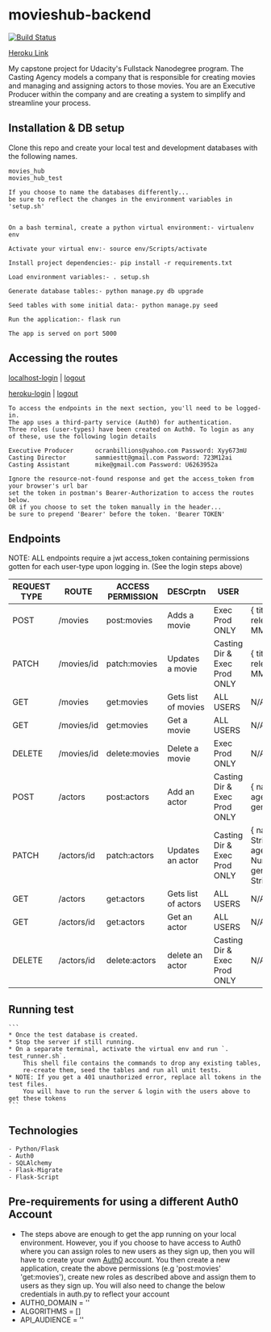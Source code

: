# movieshub-backend
[![Build Status](https://travis-ci.org/ocranbillions/movieshub-backend.svg?branch=develop)](https://travis-ci.org/ocranbillions/movieshub-backend)


[Heroku Link](https://movieshub-api.herokuapp.com/)

My capstone project for Udacity's Fullstack Nanodegree program.
The Casting Agency models a company that is responsible for creating movies and managing and assigning actors to those movies. 
You are an Executive Producer within the company and are creating a system to simplify and streamline your process.

## Installation & DB setup

Clone this repo and create your local test and development databases with the following names.

    movies_hub      
    movies_hub_test

    If you choose to name the databases differently...
    be sure to reflect the changes in the environment variables in 'setup.sh'


    On a bash terminal, create a python virtual environment:- virtualenv env

    Activate your virtual env:- source env/Scripts/activate

    Install project dependencies:- pip install -r requirements.txt

    Load environment variables:- . setup.sh

    Generate database tables:- python manage.py db upgrade
    
    Seed tables with some initial data:- python manage.py seed

    Run the application:- flask run

    The app is served on port 5000


## Accessing the routes
[localhost-login](https://ocran.auth0.com/authorize?audience=movies&response_type=token&client_id=cliVni40Jsk2gPmMkw43vXhY8c65Uyql&redirect_uri=http://localhost:5000/login-results) |
[logout](https://ocran.auth0.com/v2/logout?client_id=cliVni40Jsk2gPmMkw43vXhY8c65Uyql&returnTo=http://localhost:5000/logout)

[heroku-login](https://ocran.auth0.com/authorize?audience=movies&response_type=token&client_id=cliVni40Jsk2gPmMkw43vXhY8c65Uyql&redirect_uri=http://localhost:5000/login-results) |
[logout](https://ocran.auth0.com/v2/logout?client_id=cliVni40Jsk2gPmMkw43vXhY8c65Uyql&returnTo=http://localhost:5000/logout)

    To access the endpoints in the next section, you'll need to be logged-in.
    The app uses a third-party service (Auth0) for authentication.
    Three roles (user-types) have been created on Auth0. To login as any of these, use the following login details

    Executive Producer      ocranbillions@yahoo.com Password: Xyy673mU
    Casting Director        sammiestt@gmail.com Password: 723M12ai
    Casting Assistant       mike@gmail.com Password: U6263952a

    Ignore the resource-not-found response and get the access_token from your browser's url bar
    set the token in postman's Bearer-Authorization to access the routes below.
    OR if you choose to set the token manually in the header...
    be sure to prepend 'Bearer' before the token. 'Bearer TOKEN'




## Endpoints

NOTE: ALL endpoints require a jwt access_token containing permissions gotten for each user-type upon logging in. (See the login steps above) 

| REQUEST TYPE | ROUTE | ACCESS PERMISSION | DESCrptn | USER | BODY |
| ------------- | ----- | ------------- | ------------- |------------- | ------------- |
| POST | /movies | post:movies | Adds a movie | Exec Prod ONLY | { title:"String", release_date:"YYYY-MM-DD" } |
| PATCH | /movies/id | patch:movies | Updates a movie |Casting Dir & Exec Prod ONLY | { title:"String", release_date:"YYYY-MM-DD" } |
| GET | /movies | get:movies | Gets list of movies | ALL USERS | N/A |
| GET | /movies/id | get:movies | Get a movie | ALL USERS | N/A |
| DELETE | /movies/id | delete:movies | Delete a movie | Exec Prod ONLY | N/A |
| POST | /actors | post:actors | Add an actor | Casting Dir & Exec Prod ONLY | { name:"String", age:"Number", gender:"String" } |
| PATCH | /actors/id | patch:actors | Updates an actor | Casting Dir & Exec Prod ONLY | { name:"optional String", age:"optional Number" gender:"optional String" } |
| GET | /actors | get:actors | Gets list of actors| ALL USERS | N/A |
| GET | /actors/id | get:actors | Get an actor | ALL USERS | N/A |
| DELETE | /actors/id | delete:actors | delete an actor | Casting Dir & Exec Prod ONLY | N/A |



## Running test
    ```
    * Once the test database is created.
    * Stop the server if still running.
    * On a separate terminal, activate the virtual env and run `. test_runner.sh`. 
        This shell file contains the commands to drop any existing tables,
        re-create them, seed the tables and run all unit tests.
    * NOTE: If you get a 401 unauthorized error, replace all tokens in the test files.
        You will have to run the server & login with the users above to get these tokens
    ```


## Technologies

    - Python/Flask
    - Auth0
    - SQLAlchemy
    - Flask-Migrate
    - Flask-Script


## Pre-requirements for using a different Auth0 Account
- The steps above are enough to get the app running on your local environment. However, you if you choose to have access to Auth0 where you can assign roles to new users as they sign up, then you will have to create your own [Auth0](https://auth0.com/) account. You then create a new application, create the above permissions (e.g 'post:movies' 'get:movies'), create new roles as described above and assign them to users as they sign up.
You will also need to change the below credentials in auth.py to reflect your account
- AUTH0_DOMAIN = ''
- ALGORITHMS = []
- API_AUDIENCE = ''






